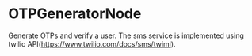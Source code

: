 # OTPGeneratorNode
Generate OTPs and verify a user. The sms service is implemented using twilio API(https://www.twilio.com/docs/sms/twiml). 
